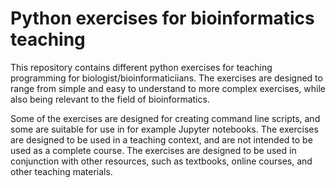 # Python exercises for bioinformatics teaching

This repository contains different python exercises for teaching programming for biologist/bioinformaticiians. The exercises are designed to range from simple and easy to understand to more complex exercises, while also being relevant to the field of bioinformatics.

Some of the exercises are designed for creating command line scripts, and some are suitable for use in for example Jupyter notebooks. The exercises are designed to be used in a teaching context, and are not intended to be used as a complete course. The exercises are designed to be used in conjunction with other resources, such as textbooks, online courses, and other teaching materials.


